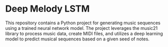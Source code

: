 # Deep Melody LSTM

This repository contains a Python project for generating music sequences using a trained neural network model. 
The project leverages the music21 library to process music data, create MIDI files, and utilizes a deep learning model 
to predict musical sequences based on a given seed of notes.
